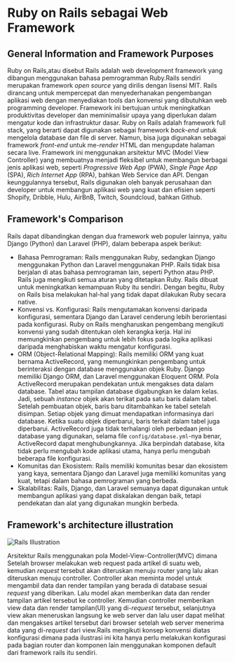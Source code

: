 # Ruby on Rails sebagai Web Framework

## General Information and Framework Purposes
Ruby on Rails,atau disebut Rails adalah web development framework yang dibangun menggunakan bahasa pemrogramman Ruby.Rails sendiri merupakan framework *open source* yang dirilis dengan lisensi MIT. Rails dirancang untuk mempercepat dan menyederhanakan pengembangan aplikasi web dengan menyediakan tools dan konvensi yang dibutuhkan web programming developer. Framework ini bertujuan untuk meningkatkan produktivitas developer dan meminimalisir upaya yang diperlukan dalam mengatur kode dan infrastruktur dasar. Ruby on Rails adalah framework full stack, yang berarti dapat digunakan sebagai framework *back-end* untuk mengelola database dan file di server. Namun, bisa juga digunakan sebagai framework *front-end* untuk me-*render* HTML dan mengupdate halaman secara live. Framework ini menggunakan arsitektur MVC (Model View Controller) yang membuatnya menjadi fleksibel untuk membangun berbagai jenis aplikasi web, seperti *Progressive Web App* (PWA), *Single Page App* (SPA), *Rich Internet App* (RPA), bahkan Web Service dan API. Dengan keunggulannya tersebut, Rails digunakan oleh banyak perusahaan dan developer untuk membangun aplikasi web yang kuat dan efisien seperti Shopify, Dribble, Hulu, AirBnB, Twitch, Soundcloud, bahkan Github.

## Framework's Comparison
Rails dapat dibandingkan dengan dua framework web populer lainnya, yaitu Django (Python) dan Laravel (PHP), dalam beberapa aspek berikut:

   - Bahasa Pemrograman: Rails menggunakan Ruby, sedangkan Django menggunakan Python dan Laravel menggunakan PHP. Rails tidak bisa berjalan di atas bahasa pemrograman lain, seperti Python atau PHP. Rails juga mengikuti semua aturan yang ditetapkan Ruby. Rails dibuat untuk meningkatkan kemampuan Ruby itu sendiri. Dengan begitu, Ruby on Rails bisa melakukan hal-hal yang tidak dapat dilakukan Ruby secara native.
   - Konvensi vs. Konfigurasi: Rails mengutamakan konvensi daripada konfigurasi, sementara Django dan Laravel cenderung lebih berorientasi pada konfigurasi. Ruby on Rails mengharuskan pengembang mengikuti konvensi yang sudah ditentukan oleh kerangka kerja. Hal ini memungkinkan pengembang untuk lebih fokus pada logika aplikasi daripada menghabiskan waktu mengatur konfigurasi.
   - ORM (Object-Relational Mapping): Rails memiliki ORM yang kuat bernama ActiveRecord, yang memungkinkan pengembang untuk berinteraksi dengan database menggunakan objek Ruby. Django memiliki Django ORM, dan Laravel menggunakan Eloquent ORM. Pola ActiveRecord merupakan pendekatan untuk mengakses data dalam database. Tabel atau tampilan database digabungkan ke dalam kelas. Jadi, sebuah *instance* objek akan terikat pada satu baris dalam tabel. Setelah pembuatan objek, baris baru ditambahkan ke tabel setelah disimpan. Setiap objek yang dimuat mendapatkan informasinya dari database. Ketika suatu objek diperbarui, baris terkait dalam tabel juga diperbarui. ActiveRecord juga tidak terhalangi oleh perbedaan jenis database yang digunakan, selama file `config/database.yml`-nya benar, ActiveRecord dapat menghubungkannya. Jika berpindah database, kita tidak perlu mengubah kode aplikasi utama, hanya perlu mengubah beberapa file konfigurasi. 
   - Komunitas dan Ekosistem: Rails memiliki komunitas besar dan ekosistem yang kaya, sementara Django dan Laravel juga memiliki komunitas yang kuat, tetapi dalam bahasa pemrograman yang berbeda.
   - Skalabilitas: Rails, Django, dan Laravel semuanya dapat digunakan untuk membangun aplikasi yang dapat diskalakan dengan baik, tetapi pendekatan dan alat yang digunakan mungkin berbeda.

## Framework's architecture  illustration
![Rails Illustration](https://miro.medium.com/v2/resize:fit:1400/format:webp/1*KK61kGXrkaFBDfY7uWukyQ.png)

Arsitektur Rails menggunakan pola Model-View-Controller(MVC) dimana Setelah browser melakukan web request pada artikel di suatu web, kemudian *request* tersebut akan diteruskan menuju router yang lalu akan diteruskan menuju controller. Controller akan meminta model untuk mengambil data dan render tampilan yang berada di database sesuai *request* yang diberikan. Lalu model akan memberikan data dan render tampilan artikel tersebut ke controller. Kemudian controller memberikan view data dan render tampilan(UI) yang di-*request* tersebut, selanjutnya view akan meneruskan langsung ke web server dan lalu user dapat melihat dan mengakses artikel tersebut dari browser setelah web server menerima data yang di-*request* dari view.Rails mengikuti konsep konvensi diatas konfigurasi dimana pada ilustrasi ini kita hanya perlu melakukan konfigurasi pada bagian router dan komponen lain menggunakan komponen default dari framework rails itu sendiri. 

